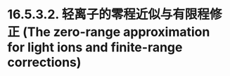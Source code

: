 # 16.5.3.2. 轻离子的零程近似与有限程修正 (The zero-range approximation for light ions and finite-range corrections)
